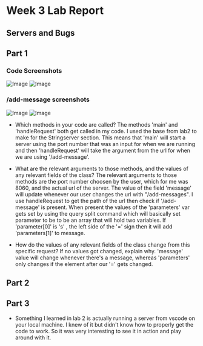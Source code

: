 # **Week 3 Lab Report**

## Servers and Bugs

## Part 1

### Code Screenshots
![Image](screenshots/Screenshot(393).png)
![Image](screenshots/Screenshot(394).png)

### /add-message screenshots
![Image](screenshots/Screenshot(395).png)
![Image](screenshots/Screenshot(396).png)

- Which methods in your code are called?
The methods 'main' and 'handleRequest' both get called in my code. I used the base from lab2 to make for the Stringserver section. This means that 'main' will start a server using the port number that was an input for when we are running and then 'handleRequest' will take the argument from the url for when we are using '/add-message'.

- What are the relevant arguments to those methods, and the values of any relevant fields of the class?
The relevant arguments to those methods are the port number choosen by the user, which for me was 8060, and the actual url of the server. The value of the field 'message' will update whenever our user changes the url with "/add-messages". I use handleRequest to get the path of the url then check if '/add-message' is present. When present the values of the 'parameters' var gets set by using the query split command which will basically set parameter to be to be an array that will hold two variables. If 'parameter[0]' is 's' , the left side of the '=' sign then it will add 'parameters[1]' to message.

- How do the values of any relevant fields of the class change from this specific request? If no values got changed, explain why.
'message' value will change whenever there's a message, whereas 'parameters' only changes if the element after our '=' gets changed. 

## Part 2

## Part 3
- Something I learned in lab 2 is actually running a server from vscode on your local machine. I knew of it but didn't know how to properly get the code to work. So it was very interesting to see it in action and play around with it. 